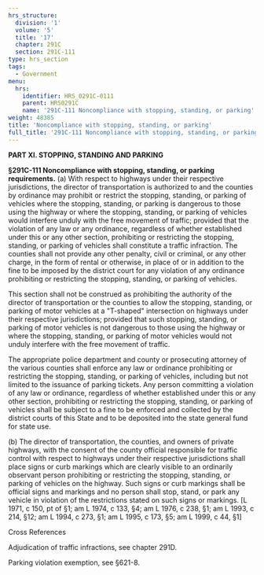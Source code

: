 ```yaml
---
hrs_structure:
  division: '1'
  volume: '5'
  title: '17'
  chapter: 291C
  section: 291C-111
type: hrs_section
tags:
  - Government
menu:
  hrs:
    identifier: HRS_0291C-0111
    parent: HRS0291C
    name: '291C-111 Noncompliance with stopping, standing, or parking'
weight: 48385
title: 'Noncompliance with stopping, standing, or parking'
full_title: '291C-111 Noncompliance with stopping, standing, or parking'
---
```

**PART XI. STOPPING, STANDING AND PARKING**

**§291C-111 Noncompliance with stopping, standing, or parking requirements.** (a) With respect to highways under their respective jurisdictions, the director of transportation is authorized to and the counties by ordinance may prohibit or restrict the stopping, standing, or parking of vehicles where the stopping, standing, or parking is dangerous to those using the highway or where the stopping, standing, or parking of vehicles would interfere unduly with the free movement of traffic; provided that the violation of any law or any ordinance, regardless of whether established under this or any other section, prohibiting or restricting the stopping, standing, or parking of vehicles shall constitute a traffic infraction. The counties shall not provide any other penalty, civil or criminal, or any other charge, in the form of rental or otherwise, in place of or in addition to the fine to be imposed by the district court for any violation of any ordinance prohibiting or restricting the stopping, standing, or parking of vehicles.

This section shall not be construed as prohibiting the authority of the director of transportation or the counties to allow the stopping, standing, or parking of motor vehicles at a "T-shaped" intersection on highways under their respective jurisdictions; provided that such stopping, standing, or parking of motor vehicles is not dangerous to those using the highway or where the stopping, standing, or parking of motor vehicles would not unduly interfere with the free movement of traffic.

The appropriate police department and county or prosecuting attorney of the various counties shall enforce any law or ordinance prohibiting or restricting the stopping, standing, or parking of vehicles, including but not limited to the issuance of parking tickets. Any person committing a violation of any law or ordinance, regardless of whether established under this or any other section, prohibiting or restricting the stopping, standing, or parking of vehicles shall be subject to a fine to be enforced and collected by the district courts of this State and to be deposited into the state general fund for state use.

(b) The director of transportation, the counties, and owners of private highways, with the consent of the county official responsible for traffic control with respect to highways under their respective jurisdictions shall place signs or curb markings which are clearly visible to an ordinarily observant person prohibiting or restricting the stopping, standing, or parking of vehicles on the highway. Such signs or curb markings shall be official signs and markings and no person shall stop, stand, or park any vehicle in violation of the restrictions stated on such signs or markings. [L 1971, c 150, pt of §1; am L 1974, c 133, §4; am L 1976, c 238, §1; am L 1993, c 214, §12; am L 1994, c 273, §1; am L 1995, c 173, §5; am L 1999, c 44, §1]

Cross References

Adjudication of traffic infractions, see chapter 291D.

Parking violation exemption, see §621-8.
